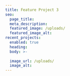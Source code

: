 ```yaml
---
title: Feature Project 3
seo:
  page_title:
  meta_description:
  featured_image: /uploads/
  featured_image_alt:
recent_projects:
  enabled: true
  heading: 
  body: >-
    
  image_url: /uploads/
  image_alt:
---
```

